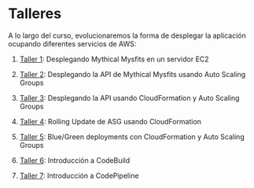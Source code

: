 # Talleres

A lo largo del curso, evolucionaremos la forma de desplegar la aplicación ocupando diferentes servicios de AWS:

1. [Taller 1](./01/README.md): Desplegando Mythical Mysfits en un servidor EC2

2. [Taller 2](./02/README.md): Desplegando la API de Mythical Mysfits usando Auto Scaling Groups

3. [Taller 3](./03/README.md): Desplegando la API usando CloudFormation y Auto Scaling Groups

4. [Taller 4](./04/README.md): Rolling Update de ASG usando CloudFormation

5. [Taller 5](./05/README.md): Blue/Green deployments con CloudFormation y Auto Scaling Groups

6. [Taller 6](./06/README.md): Introducción a CodeBuild

7. [Taller 7](./07/README.md): Introducción a CodePipeline
